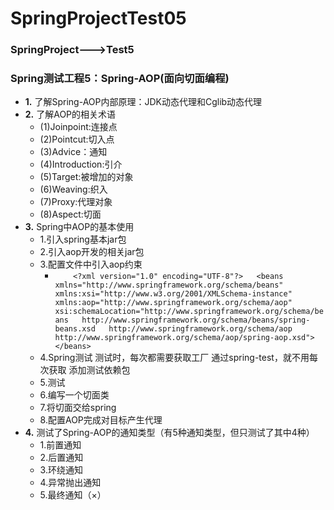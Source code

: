 # SpringProjectTest05  
### SpringProject--->Test5  
### Spring测试工程5：Spring-AOP(面向切面编程)  
* **1.** 了解Spring-AOP内部原理：JDK动态代理和Cglib动态代理   
* **2.** 了解AOP的相关术语  
  * (1)Joinpoint:连接点  
  * (2)Pointcut:切入点  
  * (3)Advice：通知  
  * (4)Introduction:引介  
  * (5)Target:被增加的对象  
  * (6)Weaving:织入  
  * (7)Proxy:代理对象  
  * (8)Aspect:切面  
* **3.** Spring中AOP的基本使用  
  * 1.引入spring基本jar包
  * 2.引入aop开发的相关jar包
  * 3.配置文件中引入aop约束  
  	* `		<?xml version="1.0" encoding="UTF-8"?>  
			<beans xmlns="http://www.springframework.org/schema/beans"  
		       xmlns:xsi="http://www.w3.org/2001/XMLSchema-instance"  
		       xmlns:aop="http://www.springframework.org/schema/aop"  
		       xsi:schemaLocation="http://www.springframework.org/schema/beans  
		        http://www.springframework.org/schema/beans/spring-beans.xsd  
		        http://www.springframework.org/schema/aop  
		        http://www.springframework.org/schema/aop/spring-aop.xsd">  
		</beans> `
  * 4.Spring测试
	测试时，每次都需要获取工厂
	通过spring-test，就不用每次获取
	添加测试依赖包  
  * 5.测试  
  * 6.编写一个切面类  
  * 7.将切面交给spring  
  * 8.配置AOP完成对目标产生代理  
* **4.** 测试了Spring-AOP的通知类型（有5种通知类型，但只测试了其中4种）  
  * 1.前置通知  
  * 2.后置通知  
  * 3.环绕通知  
  * 4.异常抛出通知  
  * 5.最终通知（×）

	

	

	
